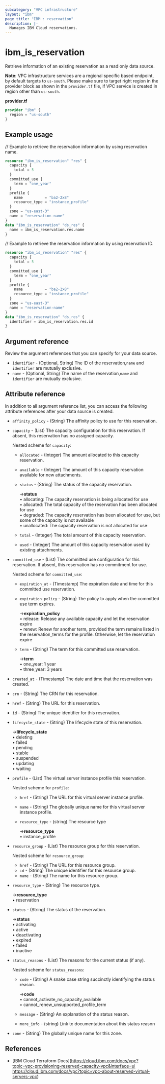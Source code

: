 ```yaml
---
subcategory: "VPC infrastructure"
layout: "ibm"
page_title: "IBM : reservation"
description: |-
  Manages IBM Cloud reservations.
---
```


# ibm_is_reservation
Retrieve information of an existing reservation as a read only data source.

**Note:** 
VPC infrastructure services are a regional specific based endpoint, by default targets to `us-south`. Please make sure to target right region in the provider block as shown in the `provider.tf` file, if VPC service is created in region other than `us-south`.

**provider.tf**

```terraform
provider "ibm" {
  region = "us-south"
}
```

## Example usage
// Example to retrieve the reservation information by using reservation name.

```terraform
resource "ibm_is_reservation" "res" {
  capacity {
    total = 5
  }
  committed_use {
    term = "one_year"
  }
  profile {
    name          = "ba2-2x8"
    resource_type = "instance_profile"
  }
  zone = "us-east-3"
  name = "reservation-name"
}
data "ibm_is_reservation" "ds_res" {
  name = ibm_is_reservation.res.name
}

```
// Example to retrieve the reservation information by using reservation ID.

```terraform
resource "ibm_is_reservation" "res" {
  capacity {
    total = 5
  }
  committed_use {
    term = "one_year"
  }
  profile {
    name          = "ba2-2x8"
    resource_type = "instance_profile"
  }
  zone = "us-east-3"
  name = "reservation-name"
}
data "ibm_is_reservation" "ds_res" {
  identifier = ibm_is_reservation.res.id
}

```

## Argument reference
Review the argument references that you can specify for your data source. 

- `identifier` - (Optional, String) The ID of the reservation,`name` and `identifier` are mutually exclusive.
- `name` - (Optional, String) The name of the reservation,`name` and `identifier` are mutually exclusive.

## Attribute reference
In addition to all argument reference list, you can access the following attribute references after your data source is created. 

- `affinity_policy`  - (String) The affinity policy to use for this reservation.
- `capacity` - (List) The capacity configuration for this reservation. If absent, this reservation has no assigned capacity.

  Nested scheme for `capacity`:
  - `allocated` - (Integer) The amount allocated to this capacity reservation.
  - `available` - (Integer) The amount of this capacity reservation available for new attachments.
  - `status` - (String) The status of the capacity reservation.

    ->**status** 
      </br>&#x2022; allocating: The capacity reservation is being allocated for use
      </br>&#x2022; allocated: The total capacity of the reservation has been allocated for use
      </br>&#x2022; degraded: The capacity reservation has been allocated for use, but some of the capacity is not available
      </br>&#x2022; unallocated: The capacity reservation is not allocated for use
  - `total` - (Integer) The total amount of this capacity reservation.
  - `used` - (Integer) The amount of this capacity reservation used by existing attachments.
- `committed_use` - (List) The committed use configuration for this reservation. If absent, this reservation has no commitment for use.

  Nested scheme for `committed_use`:
  - `expiration_at` - (Timestamp) The expiration date and time for this committed use reservation.
  - `expiration_policy` - (String) The policy to apply when the committed use term expires.

    ->**expiration_policy** 
      </br>&#x2022; release: Release any available capacity and let the reservation expire
      </br>&#x2022; renew: Renew for another term, provided the term remains listed in the reservation_terms for the profile. Otherwise, let the reservation expire
  - `term` - (String) The term for this committed use reservation.

    ->**term** 
      </br>&#x2022; one_year: 1 year
      </br>&#x2022; three_year: 3 years
- `created_at` - (Timestamp) The date and time that the reservation was created.
- `crn` - (String) The CRN for this reservation.
- `href` - (String) The URL for this reservation.
- `id` - (String) The unique identifier for this reservation.
- `lifecycle_state` - (String) The lifecycle state of this reservation.

   ->**lifecycle_state** 
      </br>&#x2022; deleting
      </br>&#x2022; failed
      </br>&#x2022; pending
      </br>&#x2022; stable
      </br>&#x2022; suspended
      </br>&#x2022; updating
      </br>&#x2022; waiting
- `profile` - (List) The virtual server instance profile this reservation. 

  Nested scheme for `profile`:
  - `href` - (String) The URL for this virtual server instance profile.
  - `name` - (String) The globally unique name for this virtual server instance profile.
  - `resource_type` - (string) The resource type

     ->**resource_type** 
      </br>&#x2022; instance_profile
- `resource_group` - (List) The resource group for this reservation. 

  Nested scheme for `resource_group`:
  - `href` - (String) The URL for this resource group.
  - `id` - (String) The unique identifier for this resource group.
  - `name` - (String) The name for this resource group.
- `resource_type` - (String) The resource type.

  ->**resource_type** 
    </br>&#x2022; reservation
- `status` - (String) The status of the reservation.

  ->**status** 
    </br>&#x2022; activating
    </br>&#x2022; active
    </br>&#x2022; deactivating
    </br>&#x2022; expired
    </br>&#x2022; failed
    </br>&#x2022; inactive
- `status_reasons` - (List) The reasons for the current status (if any).

  Nested scheme for `status_reasons`:
  - `code` - (String) A snake case string succinctly identifying the status reason.

    ->**code** 
      </br>&#x2022; cannot_activate_no_capacity_available
      </br>&#x2022; cannot_renew_unsupported_profile_term
  - `message` - (String) An explanation of the status reason.
  - `more_info` - (string) Link to documentation about this status reason
- `zone` - (String) The globally unique name for this zone.

## References 

* [IBM Cloud Terraform Docs](https://cloud.ibm.com/docs/vpc?topic=vpc-provisioning-reserved-capacity-vpc&interface=ui
https://cloud.ibm.com/docs/vpc?topic=vpc-about-reserved-virtual-servers-vpc)